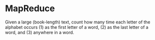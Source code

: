 # MapReduce
Given a large (book-length) text, count how many time each letter of the alphabet occurs (1) as the first letter of a word, (2) as the last letter of a word, and (3) anywhere in a word.
